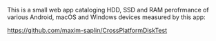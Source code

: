 This is a small web app cataloging HDD, SSD and RAM perofrmance of various Android, macOS and Windows devices measured by this app:

https://github.com/maxim-saplin/CrossPlatformDiskTest
